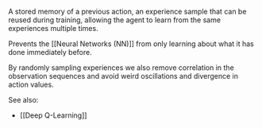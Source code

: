 A stored memory of a previous action, an experience sample that can be reused during training, allowing the agent to learn from the same experiences multiple times.

Prevents the [[Neural Networks (NN)]] from only learning about what it has done immediately before.

By randomly sampling experiences we also remove correlation in the observation sequences and avoid weird oscillations and divergence in action values.


See also:
- [[Deep Q-Learning]]
